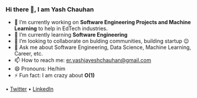 ### Hi there 👋, I am Yash Chauhan
<!--
**iyashjayesh/iyashjayesh** is a ✨ _special_ ✨ repository because its `README.md` (this file) appears on your GitHub profile.
-->

- 🔭 I’m currently working on **Software Engineering Projects and Machine Learning** to help in EdTech industries.
- 🌱 I’m currently learning **Software Engineering**
- 👯 I’m looking to collaborate on bulding communities, building startup 😉
- 💬 Ask me about Software Engineering, Data Science, Machine Learning, Career, etc.
- 📫 How to reach me: [er.yashjayeshchauhan@gmail.com](mailto:er.yashjayeshchauhan@gmail.com)
- 😄 Pronouns: He/him
- ⚡ Fun fact: I am crazy about **O(1)**


• [Twitter](https://twitter.com/iyashjayesh) • [LinkedIn](https://www.linkedin.com/in/iyashjayesh/)



